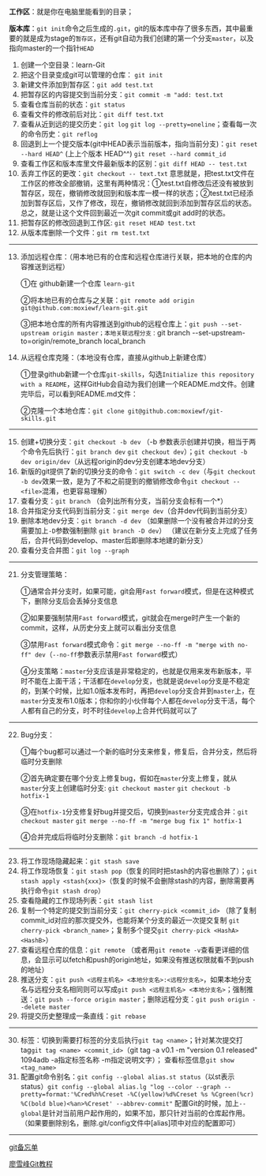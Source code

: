 **工作区**：就是你在电脑里能看到的目录；

**版本库**：`git init`命令之后生成的`.git`，git的版本库中存了很多东西，其中最重要的就是成为stage的`暂存区`，还有git自动为我们创建的第一个分支`master`，以及指向master的一个指针`HEAD`
1. 创建一个空目录：learn-Git
2. 把这个目录变成git可以管理的仓库： `git init`
3. 新建文件添加到暂存区：`git add test.txt`
4. 把暂存区的内容提交到当前分支：`git commit -m "add: test.txt`
5. 查看仓库当前的状态：`git status`
6. 查看文件的修改前后对比：`git diff test.txt`
7. 查看从近到远的提交历史：`git log`   `git log --pretty=oneline`；查看每一次的命令历史：`git reflog`
8. 回退到上一个提交版本(git中HEAD表示当前版本，指向当前分支)：`git reset --hard HEAD^` (上上个版本 HEAD^^) `git reset --hard commit_id`
9. 查看工作区和版本库里文件最新版本的区别：`git diff HEAD -- test.txt`
10. 丢弃工作区的更改：`git checkout -- text.txt` 意思就是，把test.txt文件在工作区的修改全部撤销，这里有两种情况：①test.txt自修改后还没有被放到暂存区，现在，撤销修改就回到和版本库一模一样的状态；②test.txt已经添加到暂存区后，又作了修改，现在，撤销修改就回到添加到暂存区后的状态。总之，就是让这个文件回到最近一次git commit或git add时的状态。
11. 把暂存区的修改回退到工作区: `git reset HEAD test.txt`
12. 从版本库删除一个文件：`git rm test.txt`
-----
13. 添加远程仓库：（用本地已有的仓库和远程仓库进行关联，把本地的仓库的内容推送到远程）

    ①在 github新建一个仓库 `learn-git`

    ②将本地已有的仓库与之关联：`git remote add origin git@github.com:moxiewf/learn-git.git
`

    ③把本地仓库的所有内容推送到github的远程仓库上：`git push --set-upstream origin master；本地关联远程分支：`git branch --set-upstream-to=origin/remote_branch  local_branch`
`

14. 从远程仓库克隆：（本地没有仓库，直接从github上新建仓库）

     ①登录github新建一个仓库`git-skills`，勾选`Initialize this repository with a README`，这样GitHub会自动为我们创建一个README.md文件。创建完毕后，可以看到README.md文件：

     ②克隆一个本地仓库：`git clone git@github.com:moxiewf/git-skills.git`
     
-----
15. 创建+切换分支：`git checkout -b dev` （-b 参数表示创建并切换，相当于两个命令先后执行：`git branch dev` `git checkout dev`）；`git checkout -b dev origin/dev`（从远程origin的dev分支创建本地dev分支）
16. 新版的git提供了新的切换分支的命令：`git switch -c dev`（与`git checkout -b dev`效果一致，是为了不和之前提到的撤销修改命令`git checkout -- <file>`混淆，也更容易理解）
17. 查看分支：`git branch` （会列出所有分支，当前分支会标有一个*）
18. 合并指定分支代码到当前分支：`git merge dev`（合并dev代码到当前分支）
19. 删除本地dev分支：`git branch -d dev` （如果删除一个没有被合并过的分支需要加上`-D`参数强制删除 `git branch -D dev`） （建议在新分支上完成了任务后，合并代码到develop、master后即删除本地建的新分支）
20. 查看分支合并图：`git log --graph`
-----
21. 分支管理策略：

    ①通常合并分支时，如果可能，git会用`Fast forward`模式，但是在这种模式下，删除分支后会丢掉分支信息

    ②如果要强制禁用`Fast forward`模式，git就会在merge时产生一个新的commit，这样，从历史分支上就可以看出分支信息

    ③禁用`Fast forward`模式命令：`git merge --no-ff -m "merge with no-ff" dev`（`--no-ff`参数表示禁用`Fast forward`模式）

    ④分支策略：`master`分支应该是非常稳定的，也就是仅用来发布新版本，平时不能在上面干活；干活都在`develop`分支，也就是说`develop`分支是不稳定的，到某个时候，比如1.0版本发布时，再把`develop`分支合并到`master`上，在`master`分支发布1.0版本；你和你的小伙伴每个人都在`develop`分支干活，每个人都有自己的分支，时不时往`develop`上合并代码就可以了

-----
22. Bug分支：

    ①每个bug都可以通过一个新的临时分支来修复，修复后，合并分支，然后将临时分支删除
    
    ②首先确定要在哪个分支上修复bug，假如在`master`分支上修复，就从`master`分支上创建临时分支: `git checkout master` `git checkout -b hotfix-1`

    ③在`hotfix-1`分支修复好bug并提交后，切换到`master`分支完成合并：`git checkout master` `git merge --no-ff -m "merge bug fix 1" hotfix-1`

    ④合并完成后将临时分支删除：`git branch -d hotfix-1`
-----
23. 将工作现场隐藏起来：`git stash save`
24. 将工作现场恢复：`git stash pop`（恢复的同时把stash的内容也删除了）；`git stash apply <stash{xxx}>`（恢复的时候不会删除stash的内容，删除需要再执行命令`git stash drop`）
25. 查看隐藏的工作现场列表：`git stash list`
26. 复制一个特定的提交到当前分支：`git cherry-pick <commit_id>` （除了复制commit_id对应的那次提交外，也能将某个分支的最近一次提交复制 `git cherry-pick <branch_name>`；复制多个提交`git cherry-pick <HashA> <HashB>`）
27. 查看远程仓库的信息：`git remote` （或者用`git remote -v`查看更详细的信息，会显示可以fetch和push的origin地址，如果没有推送权限就看不到push的地址）
28. 推送分支：`git push <远程主机名> <本地分支名>:<远程分支名>`，如果本地分支名与远程分支名相同则可以写成`git push <远程主机名> <本地分支名>`；强制推送：`git push --force origin master`；删除远程分支：`git push origin --delete master`
29. 将提交历史整理成一条直线：`git rebase`
-----
30. 标签：切换到需要打标签的分支后执行`git tag <name>`；针对某次提交打tag`git tag <name> <commit_id>`（git tag -a v0.1 -m "version 0.1 released" 1094adb  -a指定标签名称 -m指定说明文字）； 查看标签信息`git show <tag_name>`
31. 配置git命令别名：`git config --global alias.st status`（以st表示status）`git config --global alias.lg "log --color --graph --pretty=format:'%Cred%h%Creset -%C(yellow)%d%Creset %s %Cgreen(%cr) %C(bold blue)<%an>%Creset' --abbrev-commit"` 配置Git的时候，加上`--global`是针对当前用户起作用的，如果不加，那只针对当前的仓库起作用。（如果要删除别名，删除.git/config文件中[alias]项中对应的配置即可）
-----

[git备忘单](https://gitee.com/liaoxuefeng/learn-java/raw/master/teach/git-cheatsheet.pdf)

[廖雪峰Git教程](https://www.liaoxuefeng.com/wiki/896043488029600)